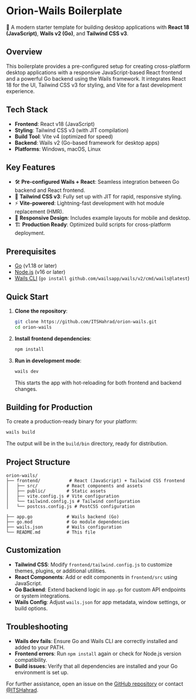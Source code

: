 # Orion-Wails Boilerplate

🚀 A modern starter template for building desktop applications with **React 18 (JavaScript)**, **Wails v2 (Go)**, and **Tailwind CSS v3**.

## Overview

This boilerplate provides a pre-configured setup for creating cross-platform desktop applications with a responsive JavaScript-based React frontend and a powerful Go backend using the Wails framework. It integrates React 18 for the UI, Tailwind CSS v3 for styling, and Vite for a fast development experience.

## Tech Stack

- **Frontend**: React v18 (JavaScript)
- **Styling**: Tailwind CSS v3 (with JIT compilation)
- **Build Tool**: Vite v4 (optimized for speed)
- **Backend**: Wails v2 (Go-based framework for desktop apps)
- **Platforms**: Windows, macOS, Linux

## Key Features

- 🛠️ **Pre-configured Wails + React**: Seamless integration between Go backend and React frontend.
- 🎨 **Tailwind CSS v3**: Fully set up with JIT for rapid, responsive styling.
- ⚡ **Vite-powered**: Lightning-fast development with hot module replacement (HMR).
- 📱 **Responsive Design**: Includes example layouts for mobile and desktop.
- 🏗️ **Production Ready**: Optimized build scripts for cross-platform deployment.

## Prerequisites

- [Go](https://golang.org/dl/) (v1.18 or later)
- [Node.js](https://nodejs.org/) (v16 or later)
- [Wails CLI](https://wails.io/docs/gettingstarted/installation) (`go install github.com/wailsapp/wails/v2/cmd/wails@latest`)

## Quick Start

1. **Clone the repository**:
   ```bash
   git clone https://github.com/ITSHahrad/orion-wails.git
   cd orion-wails
   ```

2. **Install frontend dependencies**:
   ```bash
   npm install
   ```

3. **Run in development mode**:
   ```bash
   wails dev
   ```

   This starts the app with hot-reloading for both frontend and backend changes.

## Building for Production

To create a production-ready binary for your platform:

```bash
wails build
```

The output will be in the `build/bin` directory, ready for distribution.

## Project Structure

```
orion-wails/
├── frontend/           # React (JavaScript) + Tailwind CSS frontend
│   ├── src/           # React components and assets
│   ├── public/        # Static assets
│   ├── vite.config.js # Vite configuration
│   └── tailwind.config.js # Tailwind configuration
│   └── postcss.config.js # PostCSS configuration

├── app.go             # Wails backend (Go)
├── go.mod             # Go module dependencies
├── wails.json         # Wails configuration
└── README.md          # This file
```

## Customization

- **Tailwind CSS**: Modify `frontend/tailwind.config.js` to customize themes, plugins, or additional utilities.
- **React Components**: Add or edit components in `frontend/src` using JavaScript.
- **Go Backend**: Extend backend logic in `app.go` for custom API endpoints or system integrations.
- **Wails Config**: Adjust `wails.json` for app metadata, window settings, or build options.

## Troubleshooting

- **Wails dev fails**: Ensure Go and Wails CLI are correctly installed and added to your PATH.
- **Frontend errors**: Run `npm install` again or check for Node.js version compatibility.
- **Build issues**: Verify that all dependencies are installed and your Go environment is set up.

For further assistance, open an issue on the [GitHub repository](https://github.com/ITSHahrad/orion-wails) or contact [@ITSHahrad](https://github.com/ITSHahrad).
